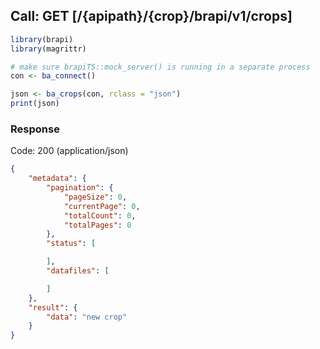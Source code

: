 

## Call: GET [/{apipath}/{crop}/brapi/v1/crops]

```r
library(brapi)
library(magrittr)

# make sure brapiTS::mock_server() is running in a separate process
con <- ba_connect()

json <- ba_crops(con, rclass = "json")
print(json)
```

### Response

Code: 200 (application/json)

```json
{
    "metadata": {
        "pagination": {
            "pageSize": 0,
            "currentPage": 0,
            "totalCount": 0,
            "totalPages": 0
        },
        "status": [

        ],
        "datafiles": [

        ]
    },
    "result": {
        "data": "new crop"
    }
}

```
